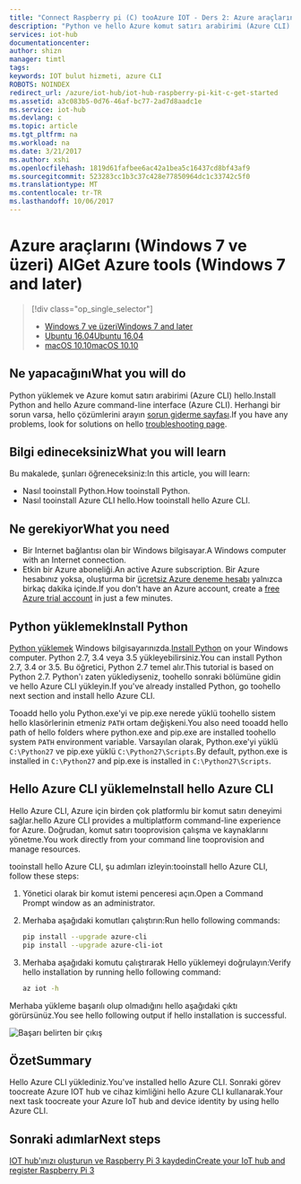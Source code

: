 ```yaml
---
title: "Connect Raspberry pi (C) tooAzure IOT - Ders 2: Azure araçlarını (Windows) | Microsoft Docs"
description: "Python ve hello Azure komut satırı arabirimi (Azure CLI) Windows 7 ve sonraki sürümlerde yükleyin."
services: iot-hub
documentationcenter: 
author: shizn
manager: timtl
tags: 
keywords: IOT bulut hizmeti, azure CLI
ROBOTS: NOINDEX
redirect_url: /azure/iot-hub/iot-hub-raspberry-pi-kit-c-get-started
ms.assetid: a3c083b5-0d76-46af-bc77-2ad7d8aadc1e
ms.service: iot-hub
ms.devlang: c
ms.topic: article
ms.tgt_pltfrm: na
ms.workload: na
ms.date: 3/21/2017
ms.author: xshi
ms.openlocfilehash: 1819d61fafbee6ac42a1bea5c16437cd8bf43af9
ms.sourcegitcommit: 523283cc1b3c37c428e77850964dc1c33742c5f0
ms.translationtype: MT
ms.contentlocale: tr-TR
ms.lasthandoff: 10/06/2017
---
```

# <a name="get-azure-tools-windows-7-and-later"></a><span data-ttu-id="5172d-104">Azure araçlarını (Windows 7 ve üzeri) Al</span><span class="sxs-lookup"><span data-stu-id="5172d-104">Get Azure tools (Windows 7 and later)</span></span>
> [!div class="op_single_selector"]
> * [<span data-ttu-id="5172d-105">Windows 7 ve üzeri</span><span class="sxs-lookup"><span data-stu-id="5172d-105">Windows 7 and later</span></span>](iot-hub-raspberry-pi-kit-c-lesson2-get-azure-tools-win32.md)
> * [<span data-ttu-id="5172d-106">Ubuntu 16.04</span><span class="sxs-lookup"><span data-stu-id="5172d-106">Ubuntu 16.04</span></span>](iot-hub-raspberry-pi-kit-c-lesson2-get-azure-tools-ubuntu.md)
> * [<span data-ttu-id="5172d-107">macOS 10.10</span><span class="sxs-lookup"><span data-stu-id="5172d-107">macOS 10.10</span></span>](iot-hub-raspberry-pi-kit-c-lesson2-get-azure-tools-mac.md)

## <a name="what-you-will-do"></a><span data-ttu-id="5172d-108">Ne yapacağını</span><span class="sxs-lookup"><span data-stu-id="5172d-108">What you will do</span></span>
<span data-ttu-id="5172d-109">Python yüklemek ve Azure komut satırı arabirimi (Azure CLI) hello.</span><span class="sxs-lookup"><span data-stu-id="5172d-109">Install Python and hello Azure command-line interface (Azure CLI).</span></span> <span data-ttu-id="5172d-110">Herhangi bir sorun varsa, hello çözümlerini arayın [sorun giderme sayfası](iot-hub-raspberry-pi-kit-c-troubleshooting.md).</span><span class="sxs-lookup"><span data-stu-id="5172d-110">If you have any problems, look for solutions on hello [troubleshooting page](iot-hub-raspberry-pi-kit-c-troubleshooting.md).</span></span>

## <a name="what-you-will-learn"></a><span data-ttu-id="5172d-111">Bilgi edineceksiniz</span><span class="sxs-lookup"><span data-stu-id="5172d-111">What you will learn</span></span>
<span data-ttu-id="5172d-112">Bu makalede, şunları öğreneceksiniz:</span><span class="sxs-lookup"><span data-stu-id="5172d-112">In this article, you will learn:</span></span>
* <span data-ttu-id="5172d-113">Nasıl tooinstall Python.</span><span class="sxs-lookup"><span data-stu-id="5172d-113">How tooinstall Python.</span></span>
* <span data-ttu-id="5172d-114">Nasıl tooinstall Azure CLI hello.</span><span class="sxs-lookup"><span data-stu-id="5172d-114">How tooinstall hello Azure CLI.</span></span>

## <a name="what-you-need"></a><span data-ttu-id="5172d-115">Ne gerekiyor</span><span class="sxs-lookup"><span data-stu-id="5172d-115">What you need</span></span>
* <span data-ttu-id="5172d-116">Bir Internet bağlantısı olan bir Windows bilgisayar.</span><span class="sxs-lookup"><span data-stu-id="5172d-116">A Windows computer with an Internet connection.</span></span>
* <span data-ttu-id="5172d-117">Etkin bir Azure aboneliği.</span><span class="sxs-lookup"><span data-stu-id="5172d-117">An active Azure subscription.</span></span> <span data-ttu-id="5172d-118">Bir Azure hesabınız yoksa, oluşturma bir [ücretsiz Azure deneme hesabı](http://azure.microsoft.com/pricing/free-trial/) yalnızca birkaç dakika içinde.</span><span class="sxs-lookup"><span data-stu-id="5172d-118">If you don't have an Azure account, create a [free Azure trial account](http://azure.microsoft.com/pricing/free-trial/) in just a few minutes.</span></span>

## <a name="install-python"></a><span data-ttu-id="5172d-119">Python yüklemek</span><span class="sxs-lookup"><span data-stu-id="5172d-119">Install Python</span></span>
<span data-ttu-id="5172d-120">[Python yüklemek](https://www.python.org/downloads/) Windows bilgisayarınızda.</span><span class="sxs-lookup"><span data-stu-id="5172d-120">[Install Python](https://www.python.org/downloads/) on your Windows computer.</span></span> <span data-ttu-id="5172d-121">Python 2.7, 3.4 veya 3.5 yükleyebilirsiniz.</span><span class="sxs-lookup"><span data-stu-id="5172d-121">You can install Python 2.7, 3.4 or 3.5.</span></span> <span data-ttu-id="5172d-122">Bu öğretici, Python 2.7 temel alır.</span><span class="sxs-lookup"><span data-stu-id="5172d-122">This tutorial is based on Python 2.7.</span></span> <span data-ttu-id="5172d-123">Python'ı zaten yüklediyseniz, toohello sonraki bölümüne gidin ve hello Azure CLI yükleyin.</span><span class="sxs-lookup"><span data-stu-id="5172d-123">If you've already installed Python, go toohello next section and install hello Azure CLI.</span></span>

<span data-ttu-id="5172d-124">Tooadd hello yolu Python.exe'yi ve pip.exe nerede yüklü toohello sistem hello klasörlerinin etmeniz `PATH` ortam değişkeni.</span><span class="sxs-lookup"><span data-stu-id="5172d-124">You also need tooadd hello path of hello folders where python.exe and pip.exe are installed toohello system `PATH` environment variable.</span></span> <span data-ttu-id="5172d-125">Varsayılan olarak, Python.exe'yi yüklü `C:\Python27` ve pip.exe yüklü `C:\Python27\Scripts`.</span><span class="sxs-lookup"><span data-stu-id="5172d-125">By default, python.exe is installed in `C:\Python27` and pip.exe is installed in `C:\Python27\Scripts`.</span></span>

## <a name="install-hello-azure-cli"></a><span data-ttu-id="5172d-126">Hello Azure CLI yükleme</span><span class="sxs-lookup"><span data-stu-id="5172d-126">Install hello Azure CLI</span></span>
<span data-ttu-id="5172d-127">Hello Azure CLI, Azure için birden çok platformlu bir komut satırı deneyimi sağlar.</span><span class="sxs-lookup"><span data-stu-id="5172d-127">hello Azure CLI provides a multiplatform command-line experience for Azure.</span></span> <span data-ttu-id="5172d-128">Doğrudan, komut satırı tooprovision çalışma ve kaynaklarını yönetme.</span><span class="sxs-lookup"><span data-stu-id="5172d-128">You work directly from your command line tooprovision and manage resources.</span></span>

<span data-ttu-id="5172d-129">tooinstall hello Azure CLI, şu adımları izleyin:</span><span class="sxs-lookup"><span data-stu-id="5172d-129">tooinstall hello Azure CLI, follow these steps:</span></span>

1. <span data-ttu-id="5172d-130">Yönetici olarak bir komut istemi penceresi açın.</span><span class="sxs-lookup"><span data-stu-id="5172d-130">Open a Command Prompt window as an administrator.</span></span>
2. <span data-ttu-id="5172d-131">Merhaba aşağıdaki komutları çalıştırın:</span><span class="sxs-lookup"><span data-stu-id="5172d-131">Run hello following commands:</span></span>

   ```bash
   pip install --upgrade azure-cli
   pip install --upgrade azure-cli-iot
   ```
3. <span data-ttu-id="5172d-132">Merhaba aşağıdaki komutu çalıştırarak Hello yüklemeyi doğrulayın:</span><span class="sxs-lookup"><span data-stu-id="5172d-132">Verify hello installation by running hello following command:</span></span>

   ```bash
   az iot -h
   ```

<span data-ttu-id="5172d-133">Merhaba yükleme başarılı olup olmadığını hello aşağıdaki çıktı görürsünüz.</span><span class="sxs-lookup"><span data-stu-id="5172d-133">You see hello following output if hello installation is successful.</span></span>

![Başarı belirten bir çıkış](media/iot-hub-raspberry-pi-lessons/lesson2/az_iot_help_win.png)

## <a name="summary"></a><span data-ttu-id="5172d-135">Özet</span><span class="sxs-lookup"><span data-stu-id="5172d-135">Summary</span></span>
<span data-ttu-id="5172d-136">Hello Azure CLI yüklediniz.</span><span class="sxs-lookup"><span data-stu-id="5172d-136">You've installed hello Azure CLI.</span></span> <span data-ttu-id="5172d-137">Sonraki görev toocreate Azure IOT hub ve cihaz kimliğini hello Azure CLI kullanarak.</span><span class="sxs-lookup"><span data-stu-id="5172d-137">Your next task toocreate your Azure IoT hub and device identity by using hello Azure CLI.</span></span>

## <a name="next-steps"></a><span data-ttu-id="5172d-138">Sonraki adımlar</span><span class="sxs-lookup"><span data-stu-id="5172d-138">Next steps</span></span>
[<span data-ttu-id="5172d-139">IOT hub'ınızı oluşturun ve Raspberry Pi 3 kaydedin</span><span class="sxs-lookup"><span data-stu-id="5172d-139">Create your IoT hub and register Raspberry Pi 3</span></span>](iot-hub-raspberry-pi-kit-c-lesson2-prepare-azure-iot-hub.md)

